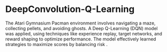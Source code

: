 # DeepConvolution-Q-Learning
The Atari Gymnasium Pacman environment involves navigating a maze, collecting pellets, and avoiding ghosts. A Deep Q-Learning (DQN) model was applied, using techniques like experience replay, target networks, and reward shaping to optimize performance. The model effectively learned strategies to maximize scores by balancing risk .
